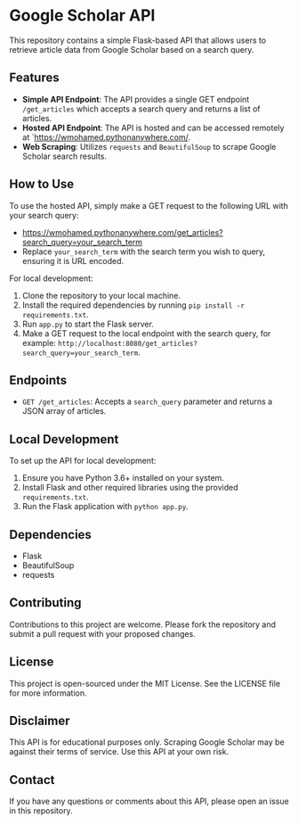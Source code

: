 # Google Scholar API

This repository contains a simple Flask-based API that allows users to retrieve article data from Google Scholar based on a search query.

## Features

- **Simple API Endpoint**: The API provides a single GET endpoint `/get_articles` which accepts a search query and returns a list of articles.
- **Hosted API Endpoint**: The API is hosted and can be accessed remotely at `https://wmohamed.pythonanywhere.com/.
- **Web Scraping**: Utilizes `requests` and `BeautifulSoup` to scrape Google Scholar search results.

## How to Use

To use the hosted API, simply make a GET request to the following URL with your search query:
- https://wmohamed.pythonanywhere.com/get_articles?search_query=your_search_term
- Replace `your_search_term` with the search term you wish to query, ensuring it is URL encoded.

For local development:

1. Clone the repository to your local machine.
2. Install the required dependencies by running `pip install -r requirements.txt`.
3. Run `app.py` to start the Flask server.
4. Make a GET request to the local endpoint with the search query, for example: `http://localhost:8080/get_articles?search_query=your_search_term`.

## Endpoints

- `GET /get_articles`: Accepts a `search_query` parameter and returns a JSON array of articles.

## Local Development

To set up the API for local development:

1. Ensure you have Python 3.6+ installed on your system.
2. Install Flask and other required libraries using the provided `requirements.txt`.
3. Run the Flask application with `python app.py`.

## Dependencies

- Flask
- BeautifulSoup
- requests

## Contributing

Contributions to this project are welcome. Please fork the repository and submit a pull request with your proposed changes.

## License

This project is open-sourced under the MIT License. See the LICENSE file for more information.

## Disclaimer

This API is for educational purposes only. Scraping Google Scholar may be against their terms of service. Use this API at your own risk.

## Contact

If you have any questions or comments about this API, please open an issue in this repository.


